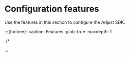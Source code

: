# Configuration features

Use the features in this section to configure the Adjust SDK.

:::{toctree}
:caption: Features
:glob: true
:maxdepth: 1

./*

:::
